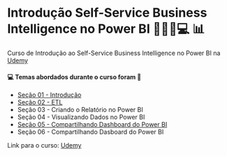 # Introdução Self-Service Business Intelligence no Power BI 👩🏻‍💻💻 :bar_chart:
Curso de Introdução ao Self-Service Business Intelligence no Power BI na [Udemy](https://www.udemy.com/course/introducao-ao-self-service-business-intelligence-no-power-bi/)
#### :computer: Temas abordados durante o curso foram :rocket:
- [Seção 01 - Introdução](https://github.com/romulovieira777/Introducao_SelfService_Business_Intelligence_no_Power_BI/tree/main/Se%C3%A7%C3%A3o_01_Introdu%C3%A7%C3%A3o)
- [Seção 02 - ETL](https://github.com/romulovieira777/Introducao_SelfService_Business_Intelligence_no_Power_BI/tree/main/Se%C3%A7%C3%A3o_02_ETL)
- Seção 03 - Criando o Relatório no Power BI
- Seção 04 - Visualizando Dados no Power BI
- [Seção 05 - Compartilhando Dashboard do Power BI]()
- Seção 06 - Compartilhando Dasboard do Power BI

Link para o curso: [Udemy](https://www.udemy.com/course/introducao-ao-self-service-business-intelligence-no-power-bi/)
